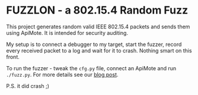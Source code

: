 # FUZZLON - a 802.15.4 Random Fuzz

This project generates random valid IEEE 802.15.4 packets and sends them using
ApiMote. It is intended for security auditing.

My setup is to connect a debugger to my target, start the fuzzer, record every
received packet to a log and wait for it to crash. Nothing smart on this front.

To run the fuzzer - tweak the `cfg.py` file, connect an ApiMote and run `./fuzz.py`.
For more details see our [blog post](https://www.enigmatos.com/category/blog/).

P.S. it did crash ;)

